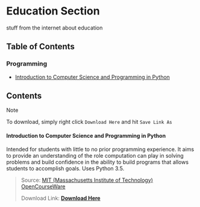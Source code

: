 # Education Section
stuff from the internet about education

## Table of Contents
### Programming
- [Introduction to Computer Science and Programming in Python]()




## Contents

> [!NOTE]
> To download, simply right click `Download Here` and hit `Save Link As`


#### Introduction to Computer Science and Programming in Python

Intended for students with little to no prior programming experience. It aims to provide an understanding of the role computation can play in solving problems and build confidence in the ability to build programs that allows students to accomplish goals. Uses Python 3.5.

> Source: [MIT (Massachusetts Institute of Technology) OpenCourseWare](https://ocw.mit.edu/)
> 
> Download Link: [**Download Here**](Prog.ComSciIntroAndPythonProg.7z)
